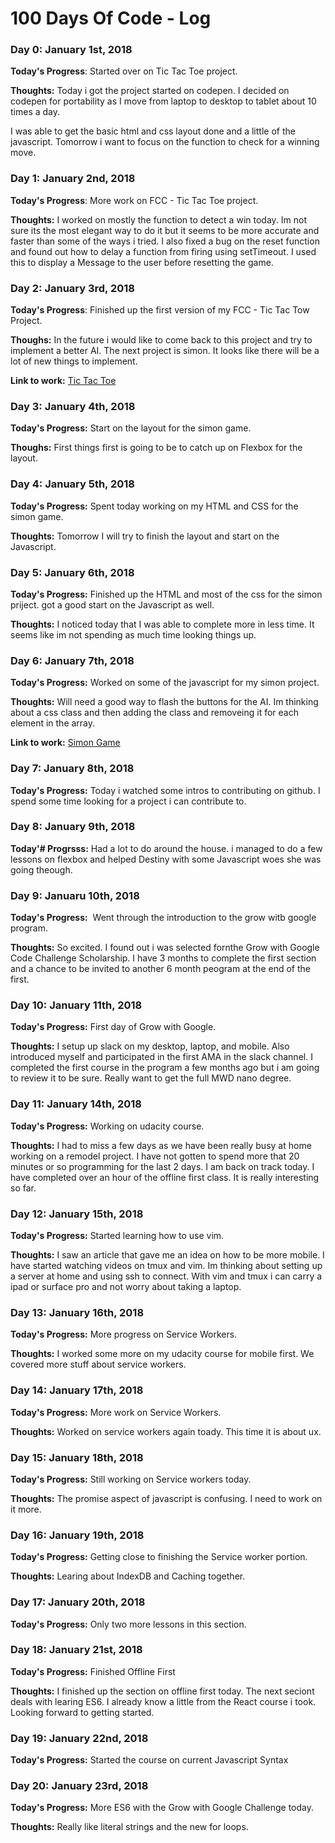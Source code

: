 # 100 Days Of Code - Log

### Day 0: January 1st, 2018

**Today's Progress**: Started over on Tic Tac Toe project.

**Thoughts:** Today i got the project started on codepen. I decided on codepen for portability as I move from laptop to desktop to tablet about 10 times a day. 

I was able to get the basic html and css layout done and a little of the javascript. Tomorrow i want to focus on the function to check for a winning move.

### Day 1: January 2nd, 2018

**Today's Progress**: More work on FCC - Tic Tac Toe project.

**Thoughts:** I worked on mostly the function to detect a win today. Im not sure its the most elegant way to do it but it seems to be more accurate and faster than some of the ways i tried. I also fixed a bug on the reset function and found out how to delay a function from firing using setTimeout. I used this to display a Message to the user before resetting the game.

### Day 2: January 3rd, 2018

**Today's Progress**: Finished up the first version of my FCC - Tic Tac Tow Project.

**Thoughs:** In the future i would like to come back to this project and try to implement a better AI. The next project is simon. It looks like there will be a lot of new things to implement.

**Link to work:** [Tic Tac Toe](https://codepen.io/wdmcquinn/full/rpwOym/)

### Day 3: January 4th, 2018

**Today's Progress:** Start on the layout for the simon game.

**Thoughs:** First things first is going to be to catch up on Flexbox for the layout.


### Day 4: January 5th, 2018

**Today's Progress:** Spent today working on my HTML and CSS for the simon game.

**Thoughts:** Tomorrow I will try to finish the layout and start on the Javascript.

### Day 5: January 6th, 2018

**Today's Progress:** Finished up the HTML and most of the css for the simon priject. 
got a good start on the Javascript as well.

**Thoughts:** I noticed today that I was able to complete more in less time. It seems like im not spending as much time looking things up. 

### Day 6: January 7th, 2018

**Today's Progress:** Worked on some of the javascript for my simon project.

**Thoughts:** Will need a good way to flash the buttons for the AI. Im thinking about a css class and then adding the class and removeing it for each element in the array.

**Link to work:** [Simon Game](https://codepen.io/wdmcquinn/full/qpPrmM/)

### Day 7: January 8th, 2018

**Today's Progress:** Today i watched some intros to contributing on github. I spend some time looking for a project i can contribute to.

### Day 8: January 9th, 2018

**Today'# Progrsss:** Had a lot to do around the house. i managed to do a few lessons on flexbox and helped Destiny with some Javascript woes she was going theough.

### Day 9: Januaru 10th, 2018

**Today's Progress:**  Went through the introduction to the grow witb google program.

**Thoughts:** So excited. I found out i was selected fornthe Grow with Google Code Challenge Scholarship. I have 3 months to complete the first section and a chance to be invited to another 6 month peogram at the end of the first.

### Day 10: January 11th, 2018

**Today's Progress:** First day of Grow with Google. 

**Thoughts:** I setup up slack on my desktop, laptop, and mobile. Also introduced myself and participated in the first AMA in the slack channel.  I completed the first course in the program a few months ago but i am going to review it to be sure. Really want to get the full MWD nano degree.

### Day 11: January 14th, 2018

**Today's Progress:** Working on udacity course.

**Thoughts:** I had to miss a few days as we have been really busy at home working on a remodel project. I have not gotten to spend more that 20 minutes or so programming for the last 2 days. I am back on track today. I have completed over an hour of the offline first class. It is really interesting so far.

### Day 12: January 15th, 2018

**Today's Progress:** Started learning how to use vim.

**Thoughts:** I saw an article that gave me an idea on how to be more mobile. I have started watching videos on tmux and vim. Im thinking about setting up a server at home and using ssh to connect. With vim and tmux i can carry a ipad or surface pro and not worry about taking a laptop.

### Day 13: January 16th, 2018

**Today's Progress:** More progress on Service Workers.

**Thoughts:** I worked some more on my udacity course for mobile first. We covered more stuff about service workers. 

### Day 14: January 17th, 2018

**Today's Progress:** More work on Service Workers.

**Thoughts:** Worked on service workers again toady. This time it is about ux.

### Day 15: January 18th, 2018

**Today's Progress:** Still working on Service workers today.


**Thoughts:** The promise aspect of javascript is confusing. I need to work on it more.


### Day 16: January 19th, 2018

**Today's Progress:** Getting close to finishing the Service worker portion.

**Thoughts:**  Learing about IndexDB and Caching together.


### Day 17: January 20th, 2018

**Today's Progress:** Only two more lessons in this section. 


### Day 18: January 21st, 2018

**Today's Progress:**  Finished Offline First

**Thoughts:** I finished up the section on offline first today. The next seciont deals with learing ES6. I already know a little from the React course i took. Looking forward to getting started.

### Day 19: January 22nd, 2018

**Today's Progress:** Started the course on current Javascript Syntax

### Day 20: January 23rd, 2018

**Today's Progress:** More ES6 with the Grow with Google Challenge today.

**Thoughts:** Really like literal strings and the new for loops. 


